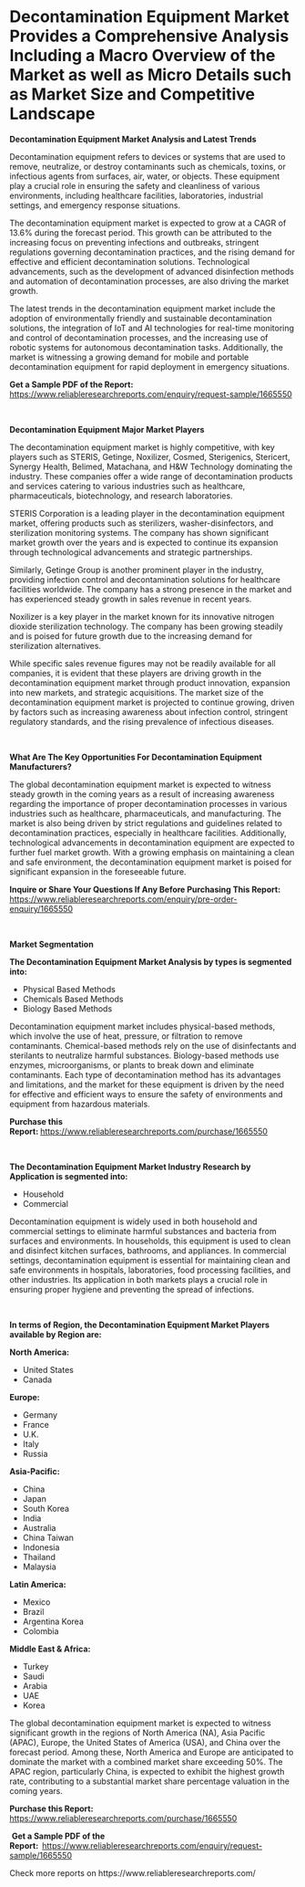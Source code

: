 <p><h1>Decontamination Equipment Market Provides a Comprehensive Analysis Including a Macro Overview of the Market as well as Micro Details such as Market Size and Competitive Landscape</h1></p><p><strong>Decontamination Equipment Market Analysis and Latest Trends</strong></p>
<p><p>Decontamination equipment refers to devices or systems that are used to remove, neutralize, or destroy contaminants such as chemicals, toxins, or infectious agents from surfaces, air, water, or objects. These equipment play a crucial role in ensuring the safety and cleanliness of various environments, including healthcare facilities, laboratories, industrial settings, and emergency response situations.</p><p>The decontamination equipment market is expected to grow at a CAGR of 13.6% during the forecast period. This growth can be attributed to the increasing focus on preventing infections and outbreaks, stringent regulations governing decontamination practices, and the rising demand for effective and efficient decontamination solutions. Technological advancements, such as the development of advanced disinfection methods and automation of decontamination processes, are also driving the market growth.</p><p>The latest trends in the decontamination equipment market include the adoption of environmentally friendly and sustainable decontamination solutions, the integration of IoT and AI technologies for real-time monitoring and control of decontamination processes, and the increasing use of robotic systems for autonomous decontamination tasks. Additionally, the market is witnessing a growing demand for mobile and portable decontamination equipment for rapid deployment in emergency situations.</p></p>
<p><strong>Get a Sample PDF of the Report:&nbsp;</strong> <a href="https://www.reliableresearchreports.com/enquiry/request-sample/1665550">https://www.reliableresearchreports.com/enquiry/request-sample/1665550</a></p>
<p>&nbsp;</p>
<p><strong>Decontamination Equipment Major Market Players</strong></p>
<p><p>The decontamination equipment market is highly competitive, with key players such as STERIS, Getinge, Noxilizer, Cosmed, Sterigenics, Stericert, Synergy Health, Belimed, Matachana, and H&W Technology dominating the industry. These companies offer a wide range of decontamination products and services catering to various industries such as healthcare, pharmaceuticals, biotechnology, and research laboratories.</p><p>STERIS Corporation is a leading player in the decontamination equipment market, offering products such as sterilizers, washer-disinfectors, and sterilization monitoring systems. The company has shown significant market growth over the years and is expected to continue its expansion through technological advancements and strategic partnerships.</p><p>Similarly, Getinge Group is another prominent player in the industry, providing infection control and decontamination solutions for healthcare facilities worldwide. The company has a strong presence in the market and has experienced steady growth in sales revenue in recent years.</p><p>Noxilizer is a key player in the market known for its innovative nitrogen dioxide sterilization technology. The company has been growing steadily and is poised for future growth due to the increasing demand for sterilization alternatives.</p><p>While specific sales revenue figures may not be readily available for all companies, it is evident that these players are driving growth in the decontamination equipment market through product innovation, expansion into new markets, and strategic acquisitions. The market size of the decontamination equipment market is projected to continue growing, driven by factors such as increasing awareness about infection control, stringent regulatory standards, and the rising prevalence of infectious diseases.</p></p>
<p>&nbsp;</p>
<p><strong>What Are The Key Opportunities For Decontamination Equipment Manufacturers?</strong></p>
<p><p>The global decontamination equipment market is expected to witness steady growth in the coming years as a result of increasing awareness regarding the importance of proper decontamination processes in various industries such as healthcare, pharmaceuticals, and manufacturing. The market is also being driven by strict regulations and guidelines related to decontamination practices, especially in healthcare facilities. Additionally, technological advancements in decontamination equipment are expected to further fuel market growth. With a growing emphasis on maintaining a clean and safe environment, the decontamination equipment market is poised for significant expansion in the foreseeable future.</p></p>
<p><strong>Inquire or Share Your Questions If Any Before Purchasing This Report:</strong> <a href="https://www.reliableresearchreports.com/enquiry/pre-order-enquiry/1665550">https://www.reliableresearchreports.com/enquiry/pre-order-enquiry/1665550</a></p>
<p>&nbsp;</p>
<p><strong>Market Segmentation</strong></p>
<p><strong>The Decontamination Equipment Market Analysis by types is segmented into:</strong></p>
<p><ul><li>Physical Based Methods</li><li>Chemicals Based Methods</li><li>Biology Based Methods</li></ul></p>
<p><p>Decontamination equipment market includes physical-based methods, which involve the use of heat, pressure, or filtration to remove contaminants. Chemical-based methods rely on the use of disinfectants and sterilants to neutralize harmful substances. Biology-based methods use enzymes, microorganisms, or plants to break down and eliminate contaminants. Each type of decontamination method has its advantages and limitations, and the market for these equipment is driven by the need for effective and efficient ways to ensure the safety of environments and equipment from hazardous materials.</p></p>
<p><strong>Purchase this Report:&nbsp;</strong><a href="https://www.reliableresearchreports.com/purchase/1665550">https://www.reliableresearchreports.com/purchase/1665550</a></p>
<p>&nbsp;</p>
<p><strong>The Decontamination Equipment Market Industry Research by Application is segmented into:</strong></p>
<p><ul><li>Household</li><li>Commercial</li></ul></p>
<p><p>Decontamination equipment is widely used in both household and commercial settings to eliminate harmful substances and bacteria from surfaces and environments. In households, this equipment is used to clean and disinfect kitchen surfaces, bathrooms, and appliances. In commercial settings, decontamination equipment is essential for maintaining clean and safe environments in hospitals, laboratories, food processing facilities, and other industries. Its application in both markets plays a crucial role in ensuring proper hygiene and preventing the spread of infections.</p></p>
<p>&nbsp;</p>
<p><strong>In terms of Region, the Decontamination Equipment Market Players available by Region are:</strong></p>
<p>
    <p> <strong> North America: </strong>
        <ul>
            <li>United States</li>
            <li>Canada</li>
        </ul>
        </p> 
    <p> <strong> Europe: </strong>
        <ul>
            <li>Germany</li>
            <li>France</li>
            <li>U.K.</li>
            <li>Italy</li>
            <li>Russia</li>
        </ul>
        </p> 
    <p> <strong> Asia-Pacific: </strong>
        <ul>
            <li>China</li>
            <li>Japan</li>
            <li>South Korea</li>
            <li>India</li>
            <li>Australia</li>
            <li>China Taiwan</li>
            <li>Indonesia</li>
            <li>Thailand</li>
            <li>Malaysia</li>
        </ul>
        </p> 
    <p> <strong> Latin America: </strong>
        <ul>
            <li>Mexico</li>
            <li>Brazil</li>
            <li>Argentina Korea</li>
            <li>Colombia</li>
        </ul>
        </p> 
    <p> <strong> Middle East & Africa: </strong>
        <ul>
            <li>Turkey</li>
            <li>Saudi</li>
            <li>Arabia</li>
            <li>UAE</li>
            <li>Korea</li>
        </ul>
    </p>
    </p>
<p><p>The global decontamination equipment market is expected to witness significant growth in the regions of North America (NA), Asia Pacific (APAC), Europe, the United States of America (USA), and China over the forecast period. Among these, North America and Europe are anticipated to dominate the market with a combined market share exceeding 50%. The APAC region, particularly China, is expected to exhibit the highest growth rate, contributing to a substantial market share percentage valuation in the coming years.</p></p>
<p><strong>Purchase this Report: </strong><a href="https://www.reliableresearchreports.com/purchase/1665550">https://www.reliableresearchreports.com/purchase/1665550</a></p>
<p>&nbsp;<strong>Get a Sample PDF of the Report:&nbsp;&nbsp;</strong><a href="https://www.reliableresearchreports.com/enquiry/request-sample/1665550">https://www.reliableresearchreports.com/enquiry/request-sample/1665550</a></p>
<p><strong></strong></p>
<p>Check more reports on https://www.reliableresearchreports.com/</p>